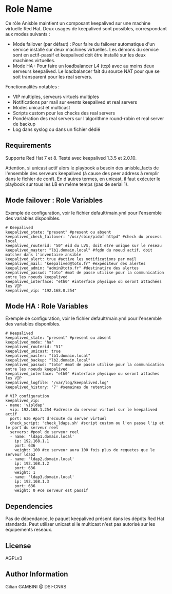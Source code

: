 Role Name
=========

Ce rôle Anisble maintient un composant keepalived sur une machine virtuelle Red Hat. Deux usages de keepalived sont possibles, correspondant aux modes suivants :
- Mode failover (par défaut) : Pour faire du failover automatique d'un service installé sur deux machines virtuelles. Les démons du service sont en actif-passif et keepalived doit être installé sur les deux machines virtuelles.
- Mode HA : Pour faire un loadbalancer L4 (tcp) avec au moins deux serveurs keepalived. Le loadbalancer fait du source NAT pour que se soit transparent pour les real servers.

Fonctionnalités notables :
- VIP multiples, serveurs virtuels multiples
- Notifications par mail sur events keepalived et real servers
- Modes unicast et multicast
- Scripts custom pour les checks des real servers
- Pondération des real servers sur l'algorithme round-robin et real server de backup
- Log dans syslog ou dans un fichier dédié

Requirements
------------

Supporte Red Hat 7 et 8. Testé avec keepalived 1.3.5 et 2.0.10.

Attention, si unicast actif alors le playbook a besoin des anisble_facts de l'ensemble des serveurs keepalived (à cause des peer address à remplir dans le fichier de conf). En d'autres termes, en unicast, il faut exécuter le playbook sur tous les LB en même temps (pas de serial 1).

Mode failover : Role Variables
--------------

Exemple de configuration, voir le fichier default/main.yml pour l'ensemble des variables disponibles.
```
# Keepalived
keepalived_state: "present" #present ou absent
keepalived_check_failover: "/usr/sbin/pidof httpd" #check du process local
keepalived_routerid: "50" #id du LVS, doit etre unique sur le reseau
keepalived_master: "lb1.domain.local" #fqdn du noeud actif, doit matcher dans l'inventaire ansible
keepalived_alert: true #active les notifications par mail
keepalived_mail: "keepalived@toto.fr" #expéditeur des alertes
keepalived_admin: "admin@toto.fr" #destinatire des alertes
keepalived_passwd: "toto" #mot de passe utilise pour la communication entre les noeuds keepalived
keepalived_interface: "eth0" #interface physique où seront attachées les VIP
keepalived_vip: "192.168.0.254"
```

Mode HA : Role Variables
--------------

Exemple de configuration, voir le fichier default/main.yml pour l'ensemble des variables disponibles.
```
# Keepalived
keepalived_state: "present" #present ou absent
keepalived_mode: "ha"
keepalived_routerid: "51"
keepalived_unicast: true
keepalived_master: "lb1.domain.local"
keepalived_backup: "lb2.domain.local"
keepalived_passwd: "toto" #mot de passe utilise pour la communication entre les noeuds keepalived
keepalived_interface: "eth0" #interface physique ou seront attaches les VIP
keepalived_logfile: '/var/log/keepalived.log'
keepalived_history: '7' #semaines de retention

# VIP configuration
keepalived_vip:
- name: 'vipldap'
  vip: 192.168.1.254 #adresse du serveur virtuel sur le keepalived actif
  port: 636 #port d'ecoute du server virtuel
  check_script: 'check_ldaps.sh' #script custom ou l'on passe l'ip et le port du serveur reel
  servers: #pool de serveur reel
  - name: 'ldap1.domain.local'
    ip: 192.168.1.1
    port: 636
    weight: 100 #ce serveur aura 100 fois plus de requetes que le serveur ldap2
  - name: 'ldap2.domain.local'
    ip: 192.168.1.2
    port: 636
    weight: 1
  - name: 'ldap3.domain.local'
    ip: 192.168.1.3
    port: 636
    weight: 0 #ce serveur est passif
```

Dependencies
------------

Pas de dépendance, le paquet keepalived présent dans les dépôts Red Hat standards. Peut utiliser unicast si le multicast n'est pas autorisé sur les équipements reseaux.

License
-------

AGPLv3 

Author Information
------------------

Gilian GAMBINI @ DSI-CNRS
